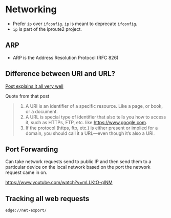 # Networking

- Prefer `ip` over `ifconfig`. `ip` is meant to deprecate `ifconfig`.
- `ip` is part of the iproute2 project.

## ARP

- ARP is the Address Resolution Protocol (RFC 826)

## Difference between URI and URL?

[Post explains it all very well](https://danielmiessler.com/study/difference-between-uri-url/)

Quote from that post

> 1. A URI is an identifier of a specific resource. Like a page, or book,
>    or a document.
> 2. A URL is special type of identifier that also tells you how to access
>    it, such as HTTPs, FTP, etc. like https://www.google.com.
> 3. If the protocol (https, ftp, etc.) is either present or implied for a
>    domain, you should call it a URL—even though it’s also a URI.

## Port Forwarding

Can take network requests send to public IP and then send them to a particular
device on the local network based on the port the network request came in on.

<https://www.youtube.com/watch?v=mLLKtO-qlNM>


## Tracking all web requests

`edge://net-export/`
